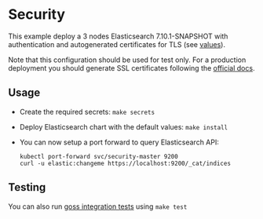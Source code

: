 # Security

This example deploy a 3 nodes Elasticsearch 7.10.1-SNAPSHOT with authentication and
autogenerated certificates for TLS (see [values][]).

Note that this configuration should be used for test only. For a production
deployment you should generate SSL certificates following the [official docs][].

## Usage

* Create the required secrets: `make secrets`

* Deploy Elasticsearch chart with the default values: `make install`

* You can now setup a port forward to query Elasticsearch API:

  ```
  kubectl port-forward svc/security-master 9200
  curl -u elastic:changeme https://localhost:9200/_cat/indices
  ```

## Testing

You can also run [goss integration tests][] using `make test`


[goss integration tests]: https://github.com/elastic/helm-charts/tree/7.10/elasticsearch/examples/security/test/goss.yaml
[official docs]: https://www.elastic.co/guide/en/elasticsearch/reference/7.10/configuring-tls.html#node-certificates
[values]: https://github.com/elastic/helm-charts/tree/7.10/elasticsearch/examples/security/security.yaml
